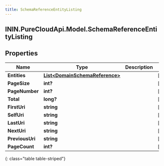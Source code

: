 ```yaml
---
title: SchemaReferenceEntityListing
---
```

## ININ.PureCloudApi.Model.SchemaReferenceEntityListing

## Properties

|Name | Type | Description | Notes|
|------------ | ------------- | ------------- | -------------|
| **Entities** | [**List&lt;DomainSchemaReference&gt;**](DomainSchemaReference.html) |  | [optional] |
| **PageSize** | **int?** |  | [optional] |
| **PageNumber** | **int?** |  | [optional] |
| **Total** | **long?** |  | [optional] |
| **FirstUri** | **string** |  | [optional] |
| **SelfUri** | **string** |  | [optional] |
| **LastUri** | **string** |  | [optional] |
| **NextUri** | **string** |  | [optional] |
| **PreviousUri** | **string** |  | [optional] |
| **PageCount** | **int?** |  | [optional] |
{: class="table table-striped"}


